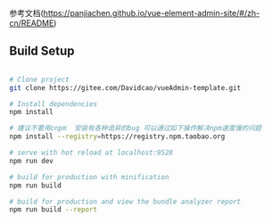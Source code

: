 参考文档(https://panjiachen.github.io/vue-element-admin-site/#/zh-cn/README)

## Build Setup

``` bash

# Clone project
git clone https://gitee.com/Davidcao/vueAdmin-template.git

# Install dependencies
npm install

# 建议不要用cnpm  安装有各种诡异的bug 可以通过如下操作解决npm速度慢的问题
npm install --registry=https://registry.npm.taobao.org

# serve with hot reload at localhost:9528
npm run dev

# build for production with minification
npm run build

# build for production and view the bundle analyzer report
npm run build --report
```
